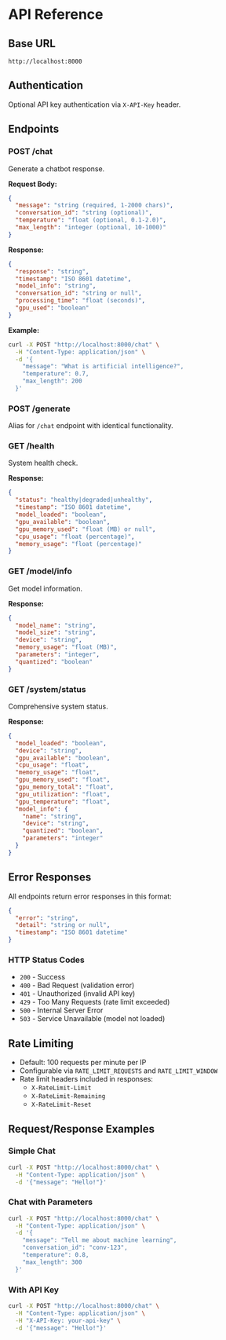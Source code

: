 # API Reference

## Base URL
```
http://localhost:8000
```

## Authentication
Optional API key authentication via `X-API-Key` header.

## Endpoints

### POST /chat
Generate a chatbot response.

**Request Body:**
```json
{
  "message": "string (required, 1-2000 chars)",
  "conversation_id": "string (optional)",
  "temperature": "float (optional, 0.1-2.0)",
  "max_length": "integer (optional, 10-1000)"
}
```

**Response:**
```json
{
  "response": "string",
  "timestamp": "ISO 8601 datetime",
  "model_info": "string",
  "conversation_id": "string or null",
  "processing_time": "float (seconds)",
  "gpu_used": "boolean"
}
```

**Example:**
```bash
curl -X POST "http://localhost:8000/chat" \
  -H "Content-Type: application/json" \
  -d '{
    "message": "What is artificial intelligence?",
    "temperature": 0.7,
    "max_length": 200
  }'
```

### POST /generate
Alias for `/chat` endpoint with identical functionality.

### GET /health
System health check.

**Response:**
```json
{
  "status": "healthy|degraded|unhealthy",
  "timestamp": "ISO 8601 datetime",
  "model_loaded": "boolean",
  "gpu_available": "boolean",
  "gpu_memory_used": "float (MB) or null",
  "cpu_usage": "float (percentage)",
  "memory_usage": "float (percentage)"
}
```

### GET /model/info
Get model information.

**Response:**
```json
{
  "model_name": "string",
  "model_size": "string",
  "device": "string",
  "memory_usage": "float (MB)",
  "parameters": "integer",
  "quantized": "boolean"
}
```

### GET /system/status
Comprehensive system status.

**Response:**
```json
{
  "model_loaded": "boolean",
  "device": "string",
  "gpu_available": "boolean",
  "cpu_usage": "float",
  "memory_usage": "float",
  "gpu_memory_used": "float",
  "gpu_memory_total": "float",
  "gpu_utilization": "float",
  "gpu_temperature": "float",
  "model_info": {
    "name": "string",
    "device": "string",
    "quantized": "boolean",
    "parameters": "integer"
  }
}
```

## Error Responses

All endpoints return error responses in this format:

```json
{
  "error": "string",
  "detail": "string or null",
  "timestamp": "ISO 8601 datetime"
}
```

### HTTP Status Codes
- `200` - Success
- `400` - Bad Request (validation error)
- `401` - Unauthorized (invalid API key)
- `429` - Too Many Requests (rate limit exceeded)
- `500` - Internal Server Error
- `503` - Service Unavailable (model not loaded)

## Rate Limiting
- Default: 100 requests per minute per IP
- Configurable via `RATE_LIMIT_REQUESTS` and `RATE_LIMIT_WINDOW`
- Rate limit headers included in responses:
  - `X-RateLimit-Limit`
  - `X-RateLimit-Remaining`
  - `X-RateLimit-Reset`

## Request/Response Examples

### Simple Chat
```bash
curl -X POST "http://localhost:8000/chat" \
  -H "Content-Type: application/json" \
  -d '{"message": "Hello!"}'
```

### Chat with Parameters
```bash
curl -X POST "http://localhost:8000/chat" \
  -H "Content-Type: application/json" \
  -d '{
    "message": "Tell me about machine learning",
    "conversation_id": "conv-123",
    "temperature": 0.8,
    "max_length": 300
  }'
```

### With API Key
```bash
curl -X POST "http://localhost:8000/chat" \
  -H "Content-Type: application/json" \
  -H "X-API-Key: your-api-key" \
  -d '{"message": "Hello!"}'
```
